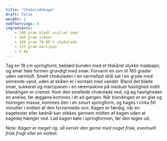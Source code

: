 ```yaml
---
title: "Chokoladekage"
draft: false
weight: 1
noOfServings: 8
ingredients:
	- 100 gram blødt usaltet smør
	- 160 gram sukker
	- 160 gram 70-80 % chokolade
	- 133 gram marcipan
	- 4 æg
---
```


Tag en 18 cm springform, beklæd bunden med et tilskåret stykke madpapir,
og smør hele formen grundigt med smør. Forvarm en ovn til 180 grader
uden varmluft. Smelt chokoladen i en varmefast skål sat i en gryde med
simrende vand, uden at skålen er i kontakt med vandet. Bland det bløde
smør, sukkeret og marcipanen i en røremaskine på medium hastighed indtil
blandingen er cremet. Kom den smeltede chokolade ved, og øg hastigheden
en anelse, før æggene kommes i ét ad gangen. Når blandingen er en glat
og homogen masse, kommes den i en smurt springform, og bages i cirka 50
minutter i midten af den forvarmede ovn. Kagen er færdig, når en
kagetester eller kødnål kan stikkes gennem midten af kagen uden at
kagedej hænger ved. Lad kagen køle i springformen, før den tages ud.

*Note: Kagen er meget rig, så servér den gerne med noget frisk,
eventuelt frisk frugt eller en sorbet.*


